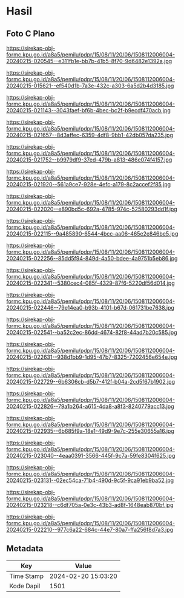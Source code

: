 # Hasil

## Foto C Plano

https://sirekap-obj-formc.kpu.go.id/a8a5/pemilu/pdpr/15/08/11/20/06/1508112006004-20240215-020545--e311fb1e-bb7b-41b5-8f70-9d6482e1392a.jpg

https://sirekap-obj-formc.kpu.go.id/a8a5/pemilu/pdpr/15/08/11/20/06/1508112006004-20240215-015621--ef540d1b-7a3e-432c-a303-6a5d2b4d3185.jpg

https://sirekap-obj-formc.kpu.go.id/a8a5/pemilu/pdpr/15/08/11/20/06/1508112006004-20240215-021143--3043faef-bf6b-4bec-bc2f-b9ecdf470acb.jpg

https://sirekap-obj-formc.kpu.go.id/a8a5/pemilu/pdpr/15/08/11/20/06/1508112006004-20240215-021657--8d3affec-6359-4df8-9bb1-42db057da235.jpg

https://sirekap-obj-formc.kpu.go.id/a8a5/pemilu/pdpr/15/08/11/20/06/1508112006004-20240215-021752--b9979df9-37ed-479b-a813-486e074f4157.jpg

https://sirekap-obj-formc.kpu.go.id/a8a5/pemilu/pdpr/15/08/11/20/06/1508112006004-20240215-021920--561a9ce7-928e-4efc-a179-8c2accef2f85.jpg

https://sirekap-obj-formc.kpu.go.id/a8a5/pemilu/pdpr/15/08/11/20/06/1508112006004-20240215-022020--e890bd5c-692a-4785-974c-52580293dd1f.jpg

https://sirekap-obj-formc.kpu.go.id/a8a5/pemilu/pdpr/15/08/11/20/06/1508112006004-20240215-022115--9a485890-6544-4bcc-aa06-465e2e846be5.jpg

https://sirekap-obj-formc.kpu.go.id/a8a5/pemilu/pdpr/15/08/11/20/06/1508112006004-20240215-022256--85dd5f94-849d-4a50-bdee-4a9751b5eb86.jpg

https://sirekap-obj-formc.kpu.go.id/a8a5/pemilu/pdpr/15/08/11/20/06/1508112006004-20240215-022341--5380cec4-085f-4329-87f6-5220df56d014.jpg

https://sirekap-obj-formc.kpu.go.id/a8a5/pemilu/pdpr/15/08/11/20/06/1508112006004-20240215-022446--79e14ea0-b93b-4101-b67d-061731be7638.jpg

https://sirekap-obj-formc.kpu.go.id/a8a5/pemilu/pdpr/15/08/11/20/06/1508112006004-20240215-022541--ba52c2ec-86dd-4674-82f8-44ad7b20c585.jpg

https://sirekap-obj-formc.kpu.go.id/a8a5/pemilu/pdpr/15/08/11/20/06/1508112006004-20240215-022631--938d1bb9-1d95-47b7-8325-7202456e654e.jpg

https://sirekap-obj-formc.kpu.go.id/a8a5/pemilu/pdpr/15/08/11/20/06/1508112006004-20240215-022729--6b6306cb-d5b7-412f-b04a-2cd5f67b1902.jpg

https://sirekap-obj-formc.kpu.go.id/a8a5/pemilu/pdpr/15/08/11/20/06/1508112006004-20240215-022826--79a1b264-a615-4da8-a8f3-8240779acc13.jpg

https://sirekap-obj-formc.kpu.go.id/a8a5/pemilu/pdpr/15/08/11/20/06/1508112006004-20240215-022935--6b685f9a-18e1-49d9-9e7c-255e30655a16.jpg

https://sirekap-obj-formc.kpu.go.id/a8a5/pemilu/pdpr/15/08/11/20/06/1508112006004-20240215-023040--4eaa0391-3566-445f-9c7a-59fe8304f625.jpg

https://sirekap-obj-formc.kpu.go.id/a8a5/pemilu/pdpr/15/08/11/20/06/1508112006004-20240215-023131--02ec54ca-71b4-490d-9c5f-9ca91eb9ba52.jpg

https://sirekap-obj-formc.kpu.go.id/a8a5/pemilu/pdpr/15/08/11/20/06/1508112006004-20240215-023218--c6df705a-0e3c-43b3-ad8f-1648eab870bf.jpg

https://sirekap-obj-formc.kpu.go.id/a8a5/pemilu/pdpr/15/08/11/20/06/1508112006004-20240215-022210--977c6a22-684c-44e7-80a7-ffa256f8d7a3.jpg


## Metadata

| Key        | Value               |
| ---------- | ------------------- |
| Time Stamp | 2024-02-20 15:03:20 |
| Kode Dapil | 1501                |




